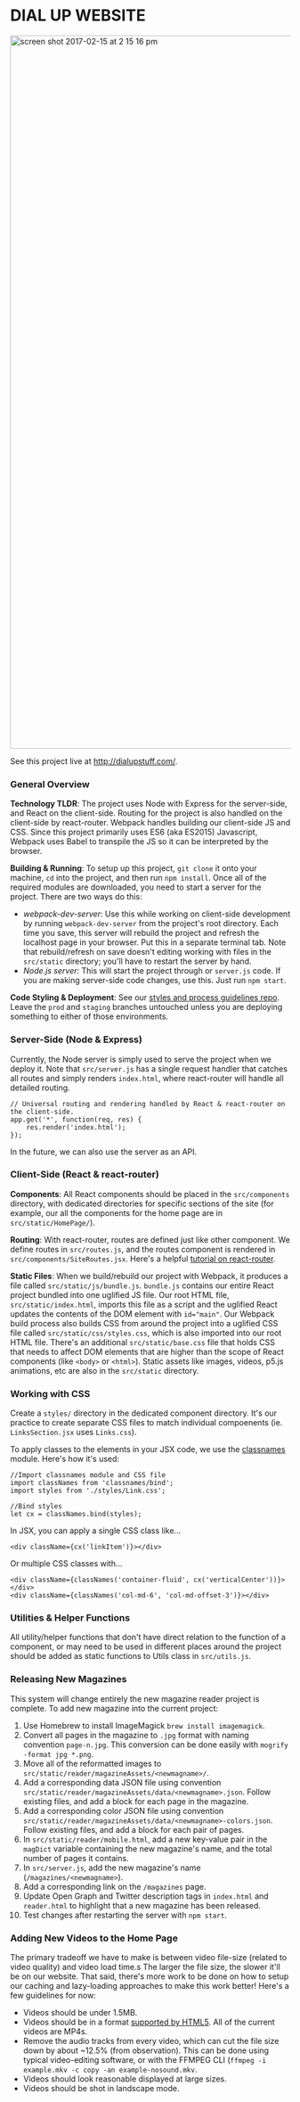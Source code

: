 # DIAL UP WEBSITE

<img width="1280" alt="screen shot 2017-02-15 at 2 15 16 pm" src="https://cloud.githubusercontent.com/assets/3255833/22993624/3d859e2a-f389-11e6-871c-b87c74c295ab.png">

See this project live at http://dialupstuff.com/.

### General Overview
**Technology TLDR**:
The project uses Node with Express for the server-side, and React on the client-side. Routing for the project is also handled on the client-side by react-router. Webpack handles building our client-side JS and CSS. Since this project primarily uses ES6 (aka ES2015) Javascript, Webpack uses Babel to transpile the JS so it can be interpreted by the browser.

**Building & Running**:
To setup up this project, `git clone` it onto your machine, `cd` into the project, and then run `npm install`. Once all of the required modules are downloaded, you need to start a server for the project. There are two ways do this:
- _webpack-dev-server_: Use this while working on client-side development by running `webpack-dev-server` from the project's root directory. Each time you save, this server will rebuild the project and refresh the localhost page in your browser. Put this in a separate terminal tab. Note that rebuild/refresh on save doesn't editing working with files in the `src/static` directory; you'll have to restart the server by hand.
- _Node.js server_: This will start the project through or `server.js` code. If you are making server-side code changes, use this. Just run `npm start`.

**Code Styling & Deployment**:
See our [styles and process guidelines repo](https://github.com/DialUpStuff/CODINGRULES). Leave the `prod` and `staging` branches untouched unless you are deploying something to either of those environments. 

### Server-Side (Node & Express)
Currently, the Node server is simply used to serve the project when we deploy it. Note that `src/server.js` has a single request handler that catches all routes and simply renders `index.html`, where react-router will handle all detailed routing.

```
// Universal routing and rendering handled by React & react-router on the client-side.
app.get('*', function(req, res) {
    res.render('index.html');
});
```

In the future, we can also use the server as an API.

### Client-Side (React & react-router)
**Components**: All React components should be placed in the `src/components` directory, with dedicated directories for specific sections of the site (for example, our all the components for the home page are in `src/static/HomePage/`).

**Routing**: With react-router, routes are defined just like other component. We define routes in `src/routes.js`, and the routes component is rendered in `src/components/SiteRoutes.jsx`. Here's a helpful [tutorial on react-router](https://css-tricks.com/learning-react-router/).

**Static Files**: When we build/rebuild our project with Webpack, it produces a file called `src/static/js/bundle.js`. `bundle.js` contains our entire React project bundled into one uglified JS file. Our root HTML file, `src/static/index.html`, imports this file as a script and the uglified React updates the contents of the DOM element with `id="main"`. Our Webpack build process also builds CSS from around the project into a uglified CSS file called `src/static/css/styles.css`, which is also imported into our root HTML file. There's an additional `src/static/base.css` file that holds CSS that needs to affect DOM elements that are higher than the scope of React components (like `<body>` or `<html>`). Static assets like images, videos, p5.js animations, etc are also in the `src/static` directory. 

### Working with CSS
Create a `styles/` directory in the dedicated component directory. It's our practice to create separate CSS files to match individual compoenents (ie. `LinksSection.jsx` uses `Links.css`).

To apply classes to the elements in your JSX code, we use the [classnames](https://github.com/JedWatson/classnames) module. Here's how it's used:

```
//Import classnames module and CSS file
import classNames from 'classnames/bind';
import styles from './styles/Link.css';

//Bind styles
let cx = classNames.bind(styles);
```

In JSX, you can apply a single CSS class like...
```
<div className={cx('linkItem')}></div>
```

Or multiple CSS classes with...
```
<div className={classNames('container-fluid', cx('verticalCenter'))}></div>
<div className={classNames('col-md-6', 'col-md-offset-3')}></div>
```

### Utilities & Helper Functions
All utility/helper functions that don't have direct relation to the function of a component, or may need to be used in different places around the project should be added as static functions to Utils class in `src/utils.js`.

### Releasing New Magazines
This system will change entirely the new magazine reader project is complete. To add new magazine into the current project:

1. Use Homebrew to install ImageMagick `brew install imagemagick`.
2. Convert all pages in the magazine to `.jpg` format with naming convention `page-n.jpg`. This conversion can be done easily with `mogrify -format jpg *.png`.
3. Move all of the reformatted images to `src/static/reader/magazineAssets/<newmagname>/`.
4. Add a corresponding data JSON file using convention `src/static/reader/magazineAssets/data/<newmagname>.json`. Follow existing files, and add a block for each page in the magazine.
5. Add a corresponding color JSON file using convention `src/static/reader/magazineAssets/data/<newmagname>-colors.json`. Follow existing files, and add a block for each pair of pages.
6. In `src/static/reader/mobile.html`, add a new key-value pair in the `magDict` variable containing the new magazine's name, and the total number of pages it contains.
7. In `src/server.js`, add the new magazine's name (`/magazines/<newmagname>`).
8. Add a corresponding link on the `/magazines` page.
9. Update Open Graph and Twitter description tags in `index.html` and `reader.html` to highlight that a new magazine has been released.
10. Test changes after restarting the server with `npm start`.

### Adding New Videos to the Home Page
The primary tradeoff we have to make is between video file-size (related to video quality) and video load time.s The larger the file size, the slower it'll be on our website. That said, there's more work to be done on how to setup our caching and lazy-loading approaches to make this work better! Here's a few guidelines for now:

- Videos should be under 1.5MB.
- Videos should be in a format [supported by HTML5](https://developer.mozilla.org/en-US/docs/Web/HTML/Supported_media_formats). All of the current videos are MP4s.
- Remove the audio tracks from every video, which can cut the file size down by about ~12.5% (from observation). This can be done using typical video-editing software, or with the FFMPEG CLI (`ffmpeg -i example.mkv -c copy -an example-nosound.mkv`.
- Videos should look reasonable displayed at large sizes.
- Videos should be shot in landscape mode.








